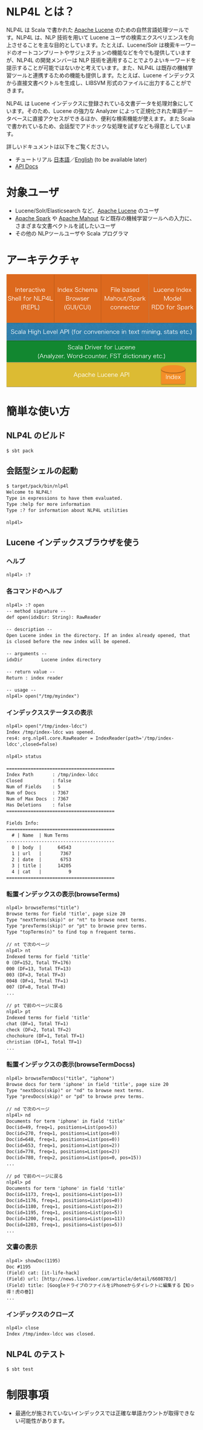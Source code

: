 # NLP4L とは？

NLP4L は Scala で書かれた [Apache Lucene](https://lucene.apache.org/core/) のための自然言語処理ツールです。NLP4L は、NLP 技術を用いて Lucene ユーザの検索エクスペリエンスを向上させることを主な目的としています。たとえば、Lucene/Solr は検索キーワードのオートコンプリートやサジェスチョンの機能などを今でも提供していますが、NLP4L の開発メンバーは NLP 技術を適用することでよりよいキーワードを提示することが可能ではないかと考えています。また、NLP4L は既存の機械学習ツールと連携するための機能も提供します。たとえば、Lucene インデックスから直接文書ベクトルを生成し、LIBSVM 形式のファイルに出力することができます。

NLP4L は Lucene インデックスに登録されている文書データを処理対象にしています。そのため、Lucene の強力な Analyzer によって正規化された単語データベースに直接アクセスができるほか、便利な検索機能が使えます。また Scala で書かれているため、会話型でアドホックな処理を試すなども得意としています。

詳しいドキュメントは以下をご覧ください。

- チュートリアル [日本語](http://nlp4l.github.io/tutorial_ja.html)／[English](http://nlp4l.github.io/tutorial.html) (to be available later)
- [API Docs](http://nlp4l.github.io/api/index.html)

# 対象ユーザ

- Lucene/Solr/Elasticsearch など、[Apache Lucene](https://lucene.apache.org/core/) のユーザ
- [Apache Spark](https://spark.apache.org/) や [Apache Mahout](http://mahout.apache.org/) など既存の機械学習ツールへの入力に、さまざまな文書ベクトルを試したいユーザ
- その他の NLPツールユーザや Scala プログラマ

# アーキテクチャ

![アーキテクチャ](nlp4l-architecture-20150505.png)

# 簡単な使い方

## NLP4L のビルド

```shell
$ sbt pack
```

## 会話型シェルの起動

```shell
$ target/pack/bin/nlp4l
Welcome to NLP4L!
Type in expressions to have them evaluated.
Type :help for more information
Type :? for information about NLP4L utilities

nlp4l> 
```

## Lucene インデックスブラウザを使う

### ヘルプ

```shell
nlp4l> :?
```

### 各コマンドのヘルプ

```shell
nlp4l> :? open
-- method signature --
def open(idxDir: String): RawReader

-- description --
Open Lucene index in the directory. If an index already opened, that is closed before the new index will be opened.

-- arguments --
idxDir       Lucene index directory

-- return value --
Return : index reader

-- usage --
nlp4l> open("/tmp/myindex")
```

### インデックスステータスの表示

```shell
nlp4l> open("/tmp/index-ldcc")
Index /tmp/index-ldcc was opened.
res4: org.nlp4l.core.RawReader = IndexReader(path='/tmp/index-ldcc',closed=false)

nlp4l> status

========================================
Index Path       : /tmp/index-ldcc
Closed           : false
Num of Fields    : 5
Num of Docs      : 7367
Num of Max Docs  : 7367
Has Deletions    : false
========================================
        
Fields Info:
========================================
  # | Name  | Num Terms 
----------------------------------------
  0 | body  |      64543
  1 | url   |       7367
  2 | date  |       6753
  3 | title |      14205
  4 | cat   |          9
========================================
```

### 転置インデックスの表示(browseTerms)

```shell
nlp4l> browseTerms("title")
Browse terms for field 'title', page size 20
Type "nextTerms(skip)" or "nt" to browse next terms.
Type "prevTerms(skip)" or "pt" to browse prev terms.
Type "topTerms(n)" to find top n frequent terms.

// nt で次のページ
nlp4l> nt
Indexed terms for field 'title'
0 (DF=152, Total TF=176)
000 (DF=13, Total TF=13)
003 (DF=3, Total TF=3)
0048 (DF=1, Total TF=1)
007 (DF=8, Total TF=8)
...

// pt で前のページに戻る
nlp4l> pt
Indexed terms for field 'title'
chat (DF=1, Total TF=1)
check (DF=2, Total TF=2)
chochokure (DF=1, Total TF=1)
christian (DF=1, Total TF=1)
...
```

### 転置インデックスの表示(browseTermDocss)

```shell
nlp4l> browseTermDocs("title", "iphone")
Browse docs for term 'iphone' in field 'title', page size 20
Type "nextDocs(skip)" or "nd" to browse next terms.
Type "prevDocs(skip)" or "pd" to browse prev terms.

// nd で次のページ
nlp4l> nd
Documents for term 'iphone' in field 'title'
Doc(id=49, freq=1, positions=List(pos=5))
Doc(id=270, freq=1, positions=List(pos=0))
Doc(id=648, freq=1, positions=List(pos=0))
Doc(id=653, freq=1, positions=List(pos=2))
Doc(id=778, freq=1, positions=List(pos=2))
Doc(id=780, freq=2, positions=List(pos=0, pos=15))
...

// pd で前のページに戻る
nlp4l> pd
Documents for term 'iphone' in field 'title'
Doc(id=1173, freq=1, positions=List(pos=1))
Doc(id=1176, freq=1, positions=List(pos=0))
Doc(id=1180, freq=1, positions=List(pos=2))
Doc(id=1195, freq=1, positions=List(pos=5))
Doc(id=1200, freq=1, positions=List(pos=11))
Doc(id=1203, freq=1, positions=List(pos=5))
...
```

### 文書の表示

```shell
nlp4l> showDoc(1195)
Doc #1195
(Field) cat: [it-life-hack]
(Field) url: [http://news.livedoor.com/article/detail/6608703/]
(Field) title: [GoogleドライブのファイルをiPhoneからダイレクトに編集する【知っ得！虎の巻】]
...
```

### インデックスのクローズ

```shell
nlp4l> close
Index /tmp/index-ldcc was closed.
```

## NLP4L のテスト

```shell
$ sbt test
```

# 制限事項

- 最適化が施されていないインデックスでは正確な単語カウントが取得できない可能性があります。
